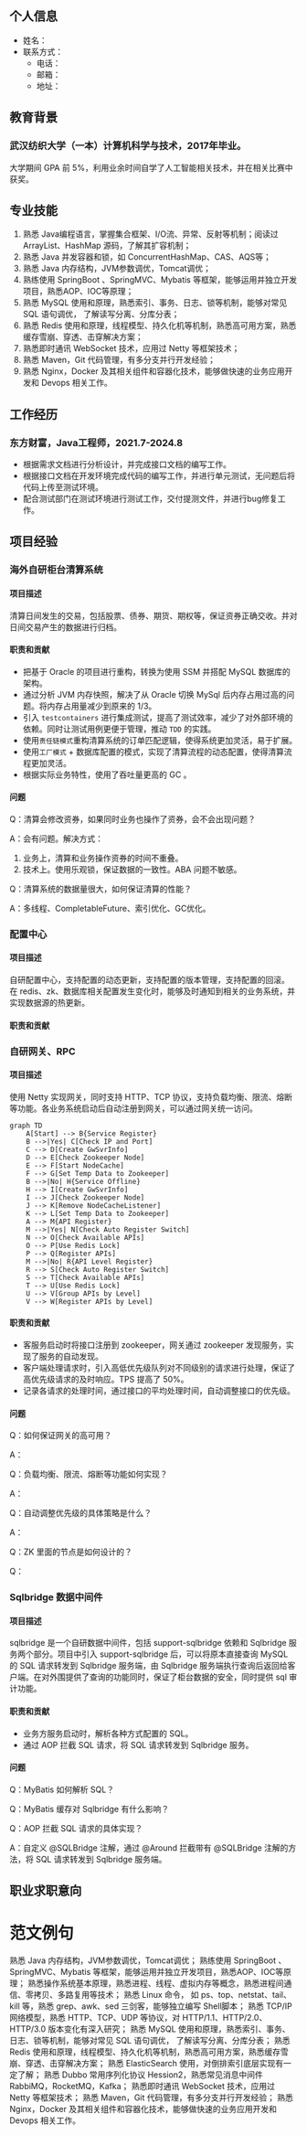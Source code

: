 ## 个人信息
- 姓名：
- 联系方式：
  - 电话：
  - 邮箱：
  - 地址：

## 教育背景
### 武汉纺织大学（一本）计算机科学与技术，2017年毕业。
大学期间 GPA 前 5%，利用业余时间自学了人工智能相关技术，并在相关比赛中获奖。

## 专业技能
1. 熟悉 Java编程语言，掌握集合框架、I/O流、异常、反射等机制；阅读过 ArrayList、HashMap 源码，了解其扩容机制；
2. 熟悉 Java 并发容器和锁，如 ConcurrentHashMap、CAS、AQS等；
3. 熟悉 Java 内存结构，JVM参数调优，Tomcat调优；
4. 熟练使用 SpringBoot 、SpringMVC、Mybatis 等框架，能够运用并独立开发项目，熟悉AOP、IOC等原理；
5. 熟悉 MySQL 使用和原理，熟悉索引、事务、日志、锁等机制，能够对常见 SQL 语句调优， 了解读写分离、分库分表；
6. 熟悉 Redis 使用和原理，线程模型、持久化机等机制，熟悉高可用方案，熟悉缓存雪崩、穿透、击穿解决方案；
7. 熟悉即时通讯 WebSocket 技术，应用过 Netty 等框架技术；
8. 熟悉 Maven，Git 代码管理，有多分支并行开发经验；
9. 熟悉 Nginx，Docker 及其相关组件和容器化技术，能够做快速的业务应用开发和 Devops 相关工作。

## 工作经历
### 东方财富，Java工程师，2021.7-2024.8
- 根据需求文档进行分析设计，并完成接口文档的编写工作。
- 根据接口文档在开发环境完成代码的编写工作，并进行单元测试，无问题后将代码上传至测试环境。
- 配合测试部门在测试环境进行测试工作，交付提测文件，并进行bug修复工作。

## 项目经验
### 海外自研柜台清算系统
#### 项目描述
清算日间发生的交易，包括股票、债券、期货、期权等，保证资券正确交收。并对日间交易产生的数据进行归档。

#### 职责和贡献
- 把基于 Oracle 的项目进行重构，转换为使用 SSM 并搭配 MySQL 数据库的架构。
- 通过分析 JVM 内存快照，解决了从 Oracle 切换 MySql 后内存占用过高的问题。将内存占用量减少到原来的 1/3。
- 引入 `testcontainers` 进行集成测试，提高了测试效率，减少了对外部环境的依赖。同时让测试用例更便于管理，推动 `TDD` 的实践。
- 使用`责任链模式`重构清算系统的订单匹配逻辑，使得系统更加灵活，易于扩展。
- 使用`工厂模式` + 数据库配置的模式，实现了清算流程的动态配置，使得清算流程更加灵活。
- 根据实际业务特性，使用了吞吐量更高的 GC 。


#### 问题
Q：清算会修改资券，如果同时业务也操作了资券，会不会出现问题？

A：会有问题。解决方式：
1. 业务上，清算和业务操作资券的时间不重叠。
2. 技术上。使用乐观锁，保证数据的一致性。ABA 问题不敏感。


Q：清算系统的数据量很大，如何保证清算的性能？

A：多线程、CompletableFuture、索引优化、GC优化。



### 配置中心
#### 项目描述
自研配置中心，支持配置的动态更新，支持配置的版本管理，支持配置的回滚。
在 redis、zk、数据库相关配置发生变化时，能够及时通知到相关的业务系统，并实现数据源的热更新。

#### 职责和贡献


### 自研网关、RPC
#### 项目描述
使用 Netty 实现网关，同时支持 HTTP、TCP 协议，支持负载均衡、限流、熔断等功能。各业务系统启动后自动注册到网关，可以通过网关统一访问。

```mermaid
graph TD
    A[Start] --> B{Service Register}
    B -->|Yes| C[Check IP and Port]
    C --> D[Create GwSvrInfo]
    D --> E[Check Zookeeper Node]
    E --> F[Start NodeCache]
    F --> G[Set Temp Data to Zookeeper]
    B -->|No| H{Service Offline}
    H --> I[Create GwSvrInfo]
    I --> J[Check Zookeeper Node]
    J --> K[Remove NodeCacheListener]
    K --> L[Set Temp Data to Zookeeper]
    A --> M{API Register}
    M -->|Yes| N[Check Auto Register Switch]
    N --> O[Check Available APIs]
    O --> P[Use Redis Lock]
    P --> Q[Register APIs]
    M -->|No| R{API Level Register}
    R --> S[Check Auto Register Switch]
    S --> T[Check Available APIs]
    T --> U[Use Redis Lock]
    U --> V[Group APIs by Level]
    V --> W[Register APIs by Level]
```

#### 职责和贡献
- 客服务启动时将接口注册到 zookeeper，网关通过 zookeeper 发现服务，实现了服务的自动发现。
- 客户端处理请求时，引入高低优先级队列对不同级别的请求进行处理，保证了高优先级请求的及时响应。TPS 提高了 50%。
- 记录各请求的处理时间，通过接口的平均处理时间，自动调整接口的优先级。

#### 问题
Q：如何保证网关的高可用？

A：

Q：负载均衡、限流、熔断等功能如何实现？

A：

Q：自动调整优先级的具体策略是什么？

A：

Q：ZK 里面的节点是如何设计的？

Q：


### Sqlbridge 数据中间件
#### 项目描述
sqlbridge 是一个自研数据中间件，包括 support-sqlbridge 依赖和 Sqlbridge 服务两个部分。项目中引入 support-sqlbridge 后，可以将原本直接查询 MySQL 的 SQL 请求转发到 Sqlbridge 服务端，由 Sqlbridge 服务端执行查询后返回给客户端。在对外围提供了查询的功能同时，保证了柜台数据的安全，同时提供 sql 审计功能。

#### 职责和贡献
- 业务方服务启动时，解析各种方式配置的 SQL。
- 通过 AOP 拦截 SQL 请求，将 SQL 请求转发到 Sqlbridge 服务。


#### 问题
Q：MyBatis 如何解析 SQL？

Q：MyBatis 缓存对 Sqlbridge 有什么影响？

Q：AOP 拦截 SQL 请求的具体实现？

A：自定义 @SQLBridge 注解，通过 @Around 拦截带有 @SQLBridge 注解的方法，将 SQL 请求转发到 Sqlbridge 服务端。

## 职业求职意向



# 范文例句

熟悉 Java 内存结构，JVM参数调优，Tomcat调优；
熟练使用 SpringBoot 、SpringMVC、Mybatis 等框架，能够运用并独立开发项目，熟悉AOP、IOC等原理；
熟悉操作系统基本原理，熟悉进程、线程、虚拟内存等概念，熟悉进程间通信、零拷贝、多路复用等技术；
熟悉 Linux 命令， 如 ps、top、netstat、tail、kill 等，熟悉 grep、awk、sed 三剑客，能够独立编写 Shell脚本；
熟悉 TCP/IP网络模型，熟悉 HTTP、TCP、UDP 等协议，对 HTTP/1.1、HTTP/2.0、HTTP/3.0 版本变化有深入研究；
熟悉 MySQL 使用和原理，熟悉索引、事务、日志、锁等机制，能够对常见 SQL 语句调优， 了解读写分离、分库分表；
熟悉 Redis 使用和原理，线程模型、持久化机等机制，熟悉高可用方案，熟悉缓存雪崩、穿透、击穿解决方案；
熟悉 ElasticSearch 使用，对倒排索引底层实现有一定了解；
熟悉 Dubbo 常用序列化协议 Hession2，熟悉常见消息中间件 RabbiMQ，RocketMQ，Kafka；
熟悉即时通讯 WebSocket 技术，应用过 Netty 等框架技术；
熟悉 Maven，Git 代码管理，有多分支并行开发经验；
熟悉 Nginx，Docker 及其相关组件和容器化技术，能够做快速的业务应用开发和 Devops 相关工作。



